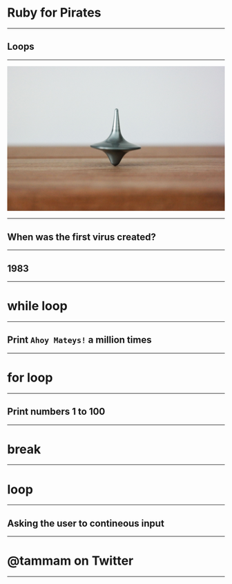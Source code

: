 # Ruby for Pirates

---

## Loops

---

![](./presentation_images/loop.jpg)

---

## When was the first virus created?

---
## 1983

---

# while loop

---

## Print `Ahoy Mateys!` a million times

---

# for loop

---

## Print numbers 1 to 100

---

# break

---

# loop

---

## Asking the user to contineous input

---

# @tammam on Twitter

---